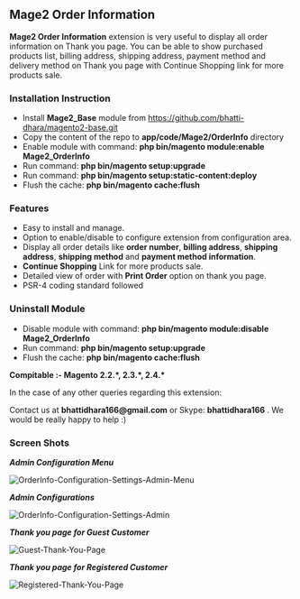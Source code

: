 <h2><b>Mage2 Order Information</b></h2>


<p><b>Mage2 Order Information</b> extension is very useful to display all order information on Thank you page. You can be able to show purchased products list, billing address, shipping address, payment method and delivery method on Thank you page with Continue Shopping link for more products sale.</p>

<h3><b>Installation Instruction</b></h3>
<ul>
<li>Install <b>Mage2_Base</b> module from <a href="https://github.com/bhatti-dhara/magento2-base.git">https://github.com/bhatti-dhara/magento2-base.git</a></li>
<li>Copy the content of the repo to <b>app/code/Mage2/OrderInfo</b> directory</li>
<li>Enable module with command: <b>php bin/magento module:enable Mage2_OrderInfo</b></li>
<li>Run command: <b>php bin/magento setup:upgrade</b></li>
<li>Run command: <b>php bin/magento setup:static-content:deploy</b></li>
<li>Flush the cache: <b>php bin/magento cache:flush</b></li>
</ul>

<h3><b>Features</b></h3>
<ul>
<li>Easy to install and manage.</li>
<li>Option to enable/disable to configure extension from configuration area.</li>
<li>Display all order details like <b>order number</b>, <b>billing address</b>, <b>shipping address</b>, <b>shipping method</b> and <b>payment method information</b>.</li>
<li><b>Continue Shopping</b> Link for more products sale.</li>
<li>Detailed view of order with <b>Print Order</b> option on thank you page.</li>
<li>PSR-4 coding standard followed</li>
</ul>
<h3><b>Uninstall Module</b></h3>
<ul>
<li>Disable module with command: <b>php bin/magento module:disable Mage2_OrderInfo</b></li>
<li>Run command: <b>php bin/magento setup:upgrade</b></li>
<li>Flush the cache: <b>php bin/magento cache:flush</b></li>
</ul>

<p><b>Compitable :- </b> <b>Magento 2.2.*, 2.3.*, 2.4.* </b></p>

<p>In the case of any other queries regarding this extension:</p>
<p>Contact us at <b>bhattidhara166@gmail.com</b> or Skype: <b>bhattidhara166</b> . We would be really happy to help :)</p>

<h3><b>Screen Shots</b></h3>

<p><b><i>Admin Configuration Menu</i></b></p>
<img src="https://user-images.githubusercontent.com/17154042/114552275-0e07b600-9c82-11eb-9cbe-8b2419c267bb.png" alt="OrderInfo-Configuration-Settings-Admin-Menu"/>

<p><b><i>Admin Configurations</i></b></p>
<img src="https://user-images.githubusercontent.com/17154042/114552280-0f38e300-9c82-11eb-94a1-7c33f601a945.png" alt="OrderInfo-Configuration-Settings-Admin"/>

<p><b><i>Thank you page for Guest Customer</i></b></p>
<img src="https://user-images.githubusercontent.com/17154042/114552286-106a1000-9c82-11eb-8f21-81d77032a263.png" alt="Guest-Thank-You-Page"/>

<p><b><i>Thank you page for Registered Customer</i></b></p>
<img src="https://user-images.githubusercontent.com/17154042/114552283-0fd17980-9c82-11eb-8230-a4bc1abe3fc1.png" alt="Registered-Thank-You-Page"/>
